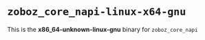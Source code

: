 # `zoboz_core_napi-linux-x64-gnu`

This is the **x86_64-unknown-linux-gnu** binary for `zoboz_core_napi`
